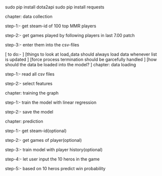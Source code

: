 sudo pip install dota2api
sudo pip install requests

chapter: data collection

step-1:- get steam-id of 100 top MMR players

step-2:- get games played by following players in last 7.00 patch

step-3:- enter them into the csv-files

[ to do:-                                                                      ]
[things to look at load_data should always load data whenever list is updated  ]
[force process termination should be garcefully handled                        ]
[how should the data be loaded into the model?                                 ]
chapter: data loading

step-1:- read all csv files

step-2:- select features

chapter: training the graph

step-1:- train the model with linear regression

step-2:- save the model

chapter: prediction

step-1:- get steam-id(optional)

step-2:- get games of player(optional)

step-3:- train model with player history(optional)

step-4:- let user input the 10 heros in the game

step-5:- based on 10 heros predict win probability
